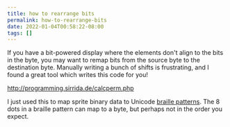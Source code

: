 ```yaml
---
title: how to rearrange bits
permalink: how-to-rearrange-bits
date: 2022-01-04T00:58:22-08:00
tags: []
---
```


If you have a bit-powered display where the elements don't align to the bits in
the byte, you may want to remap bits from the source byte to the destination
byte. Manually writing a bunch of shifts is frustrating, and I found a great
tool which writes this code for you!

http://programming.sirrida.de/calcperm.php

I just used this to map sprite binary data to Unicode
[braille patterns](https://www.fileformat.info/info/unicode/block/braille_patterns/list.htm).
The 8 dots in a braille pattern can map to a byte, but perhaps not in the order
you expect.
